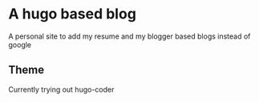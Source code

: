 # A hugo based blog
A personal site to add my resume and my blogger based blogs instead of google

## Theme
Currently trying out hugo-coder